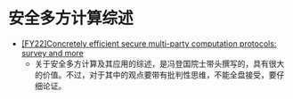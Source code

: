# 安全多方计算综述

+ [[FY22]Concretely efficient secure multi-party computation protocols: survey and more](https://sands.edpsciences.org/articles/sands/pdf/2022/01/sands20210001.pdf)
  + 关于安全多方计算及其应用的综述，是冯登国院士带头撰写的，具有很大的价值。不过，对于其中的观点要带有批判性思维，不能全盘接受，要仔细论证。
